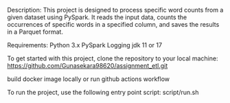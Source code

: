 Description:
This project is designed to process specific word counts from a given dataset using PySpark. 
It reads the input data, counts the occurrences of specific words in a specified column, and saves the results in a Parquet format.

Requirements:
Python 3.x
PySpark
Logging
jdk 11 or 17

To get started with this project, clone the repository to your local machine:
https://github.com/Gunasekara98620/assignment_etl.git

build docker image locally or run github actions workflow

To run the project, use the following entry point script:
script/run.sh
